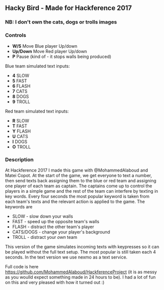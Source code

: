 ## Hacky Bird - Made for Hackference 2017
### NB: I don't own the cats, dogs or trolls images

### Controls
- **W/S** Move Blue player Up/down
- **Up/Down** Move Red player Up/down
- **P** Pause (kind of - it stops walls being produced)

Blue team simulated text inputs:
- **4** SLOW
- **5** FAST
- **6** FLASH
- **7** CATS
- **8** DOGS
- **9** TROLL

Red team simulated text inputs:
- **R** SLOW
- **T** FAST
- **Y** FLASH
- **U** CATS
- **I** DOGS
- **O** TROLL

### Description

At Hackference 2017 I made this game with @MohammedAlaboud and Matei Copot.
At the start of the game, we get everyone to text a number, then send texts back assigning them to the blue or red team and assigning one player of each team as captain. The captains come up to control the players in a simple game and the rest of the team can interfere by texting in key words. Every four seconds the most popular keyword is taken from each team's texts and the relevant action is applied to the game. The keywords are
- SLOW - slow down your walls
- FAST - speed up the opposite team's walls
- FLASH - distract the other team's player
- CATS/DOGS - change your player's background
- TROLL - distract your *own* team

This version of the game simulates incoming texts with keypresses so it can be played without the full text setup. The most popular is still taken each 4 seconds. In the text version we use nexmo as a text service.

Full code is here https://github.com/MohammedAlaboud/HackferenceProject (it is as messy as you woulld expect something made in 24 hours to be).
I had a lot of fun on this and very pleased with how it turned out :)
